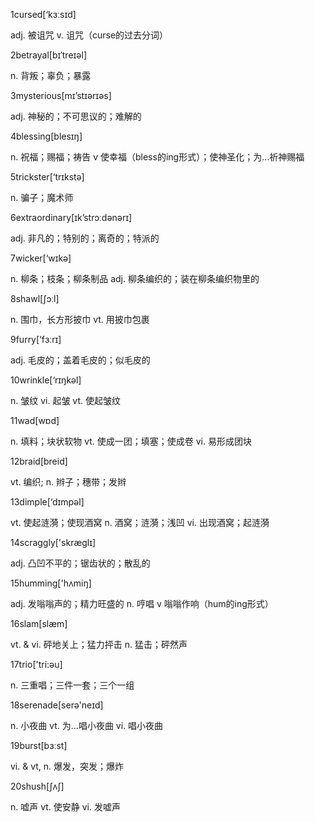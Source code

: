 1cursed[‘kɜːsɪd]

adj. 被诅咒
v. 诅咒（curse的过去分词）

2betrayal[bɪˈtreɪəl]

n. 背叛；辜负；暴露

3mysterious[mɪ’stɪərɪəs]

adj. 神秘的；不可思议的；难解的

4blessing[blesɪŋ]

n. 祝福；赐福；祷告
v 使幸福（bless的ing形式）；使神圣化；为…祈神赐福

5trickster[‘trɪkstə]

n. 骗子；魔术师

6extraordinary[ɪk’strɔːdənərɪ]

adj. 非凡的；特别的；离奇的；特派的

7wicker[‘wɪkə]

n. 柳条；枝条；柳条制品
adj. 柳条编织的；装在柳条编织物里的

8shawl[ʃɔːl]

n. 围巾，长方形披巾
vt. 用披巾包裹

9furry[‘fɜːrɪ]

adj. 毛皮的；盖着毛皮的；似毛皮的

10wrinkle[‘rɪŋkəl]

n. 皱纹
vi. 起皱
vt. 使起皱纹

11wad[wɒd]

n. 填料；块状软物
vt. 使成一团；填塞；使成卷
vi. 易形成团块

12braid[breid]

vt. 编织; n. 辫子；穗带；发辫

13dimple[‘dɪmpəl]

vt. 使起涟漪；使现酒窝
n. 酒窝；涟漪；浅凹
vi. 出现酒窝；起涟漪

14scraggly['skræɡlɪ]

adj. 凸凹不平的；锯齿状的；散乱的

15humming['hʌmiŋ]

adj. 发嗡嗡声的；精力旺盛的
n. 哼唱
v 嗡嗡作响（hum的ing形式）

16slam[slæm]

vt. & vi. 砰地关上；猛力抨击 n. 猛击；砰然声

17trio['tri:əu]

n. 三重唱；三件一套；三个一组

18serenade[serə'neɪd]

n. 小夜曲
vt. 为…唱小夜曲
vi. 唱小夜曲

19burst[bɜːst]

vi. & vt, n. 爆发，突发；爆炸

20shush[ʃʌʃ]

n. 嘘声
vt. 使安静
vi. 发嘘声
